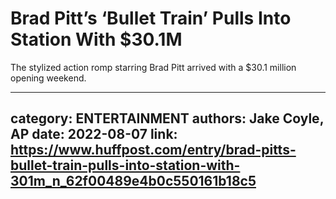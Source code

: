 # Brad Pitt’s ‘Bullet Train’ Pulls Into Station With $30.1M

The stylized action romp starring Brad Pitt arrived with a $30.1 million opening weekend.

---
category: ENTERTAINMENT
authors: Jake Coyle, AP
date: 2022-08-07
link: https://www.huffpost.com/entry/brad-pitts-bullet-train-pulls-into-station-with-301m_n_62f00489e4b0c550161b18c5
---
